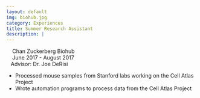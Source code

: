 ```yaml
---
layout: default
img: biohub.jpg
category: Experiences
title: Summer Research Assistant
description: |
---
```

&nbsp;&nbsp;  <i class="fa fa-briefcase alt-font"></i>&nbsp;Chan Zuckerberg Biohub
<br>
&nbsp;&nbsp;  <i class="fa fa-calendar"></i>&nbsp;June 2017 - August 2017
<br>
&nbsp;&nbsp;  Advisor: Dr. Joe DeRisi
* Processed mouse samples from Stanford labs working on the Cell Atlas Project
* Wrote automation programs to process data from the Cell Atlas Project
